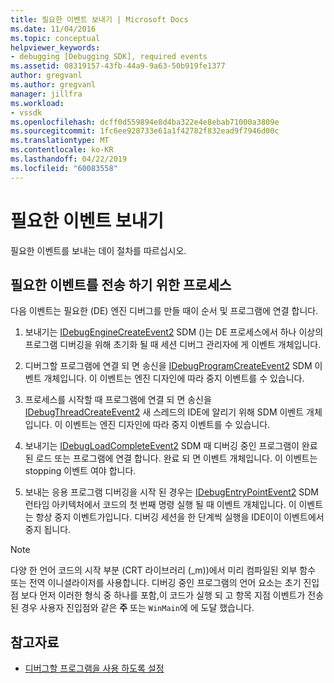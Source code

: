 ```yaml
---
title: 필요한 이벤트 보내기 | Microsoft Docs
ms.date: 11/04/2016
ms.topic: conceptual
helpviewer_keywords:
- debugging [Debugging SDK], required events
ms.assetid: 08319157-43fb-44a9-9a63-50b919fe1377
author: gregvanl
ms.author: gregvanl
manager: jillfra
ms.workload:
- vssdk
ms.openlocfilehash: dcff0d559894e8d4ba322e4e8ebab71000a3809e
ms.sourcegitcommit: 1fc6ee928733e61a1f42782f832ead9f7946d00c
ms.translationtype: MT
ms.contentlocale: ko-KR
ms.lasthandoff: 04/22/2019
ms.locfileid: "60083558"
---
```

# <a name="send-the-required-events"></a>필요한 이벤트 보내기
필요한 이벤트를 보내는 데이 절차를 따르십시오.

## <a name="process-for-sending-required-events"></a>필요한 이벤트를 전송 하기 위한 프로세스
 다음 이벤트는 필요한 (DE) 엔진 디버그를 만들 때이 순서 및 프로그램에 연결 합니다.

1. 보내기는 [IDebugEngineCreateEvent2](../../extensibility/debugger/reference/idebugenginecreateevent2.md) SDM ()는 DE 프로세스에서 하나 이상의 프로그램 디버깅을 위해 초기화 될 때 세션 디버그 관리자에 게 이벤트 개체입니다.

2. 디버그할 프로그램에 연결 되 면 송신을 [IDebugProgramCreateEvent2](../../extensibility/debugger/reference/idebugprogramcreateevent2.md) SDM 이벤트 개체입니다. 이 이벤트는 엔진 디자인에 따라 중지 이벤트를 수 있습니다.

3. 프로세스를 시작할 때 프로그램에 연결 되 면 송신을 [IDebugThreadCreateEvent2](../../extensibility/debugger/reference/idebugthreadcreateevent2.md) 새 스레드의 IDE에 알리기 위해 SDM 이벤트 개체입니다. 이 이벤트는 엔진 디자인에 따라 중지 이벤트를 수 있습니다.

4. 보내기는 [IDebugLoadCompleteEvent2](../../extensibility/debugger/reference/idebugloadcompleteevent2.md) SDM 때 디버깅 중인 프로그램이 완료 된 로드 또는 프로그램에 연결 합니다. 완료 되 면 이벤트 개체입니다. 이 이벤트는 stopping 이벤트 여야 합니다.

5. 보내는 응용 프로그램 디버깅을 시작 된 경우는 [IDebugEntryPointEvent2](../../extensibility/debugger/reference/idebugentrypointevent2.md) SDM 런타임 아키텍처에서 코드의 첫 번째 명령 실행 될 때 이벤트 개체입니다. 이 이벤트는 항상 중지 이벤트가입니다. 디버깅 세션을 한 단계씩 실행을 IDE이이 이벤트에서 중지 됩니다.

> [!NOTE]
>  다양 한 언어 코드의 시작 부분 (CRT 라이브러리 (_m))에서 미리 컴파일된 외부 함수 또는 전역 이니셜라이저를 사용합니다. 디버깅 중인 프로그램의 언어 요소는 초기 진입점 보다 먼저 이러한 형식 중 하나를 포함,이 코드가 실행 되 고 항목 지점 이벤트가 전송 된 경우 사용자 진입점와 같은 **주** 또는 `WinMain`에 에 도달 했습니다.

## <a name="see-also"></a>참고자료
- [디버그할 프로그램을 사용 하도록 설정](../../extensibility/debugger/enabling-a-program-to-be-debugged.md)